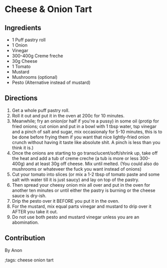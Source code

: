 # Cheese & Onion Tart

## Ingredients

- 1 Puff pastry roll
- 1 Onion
- Vinegar
- 300-400g Creme freche
- 30g Cheese
- 1 Tomato
- Mustard
- Mushrooms (optional)
- Pesto (Alternative instead of mustard)

## Directions

1. Get a whole puff pastry roll.
2. Roll it out and put it in the oven at 200c for 10 minutes.
3. Meanwhile; fry an onion(or half if you're a pussy) in some oil (protip for fried onions; cut onion and put in a bowl with 1 tbsp water, tsp vinegar and a pinch of salt and sugar, mix occasionaly for 5-10 minutes, this is to be done before frying them if you want that nice lightly-fried onion crunch without having it taste like absolute shit. A pinch is less than you think it is.) 
4. Once the onions are starting to go transclucent/soft/shrink up, take off the heat and add a tub of creme creche (a tub is more or less 300-400g) and at least 30g off cheese. Mix until melted. (You could also do mushrooms or whateveer the fuck you want instead of onions)
5. Cut your tomato into slices (or mix a 1-2 tbsp of tomato paste and some salt with water till it is just saucy) and lay on top of the pastry.
6. Then spread your cheesy onion mix all over and put in the oven for another ten minutes or until either the pastry is burning or the cheese sauce is dry-ish.
7. Drip the pesto over it BEFORE you put it in the oven.
8. For the mustard, mix equal parts vinegar and mustard to drip over it AFTER you take it out.
9. Do not use both pesto and mustard vinegar unless you are an abomination.

## Contribution

By Anon 

;tags: cheese onion tart
